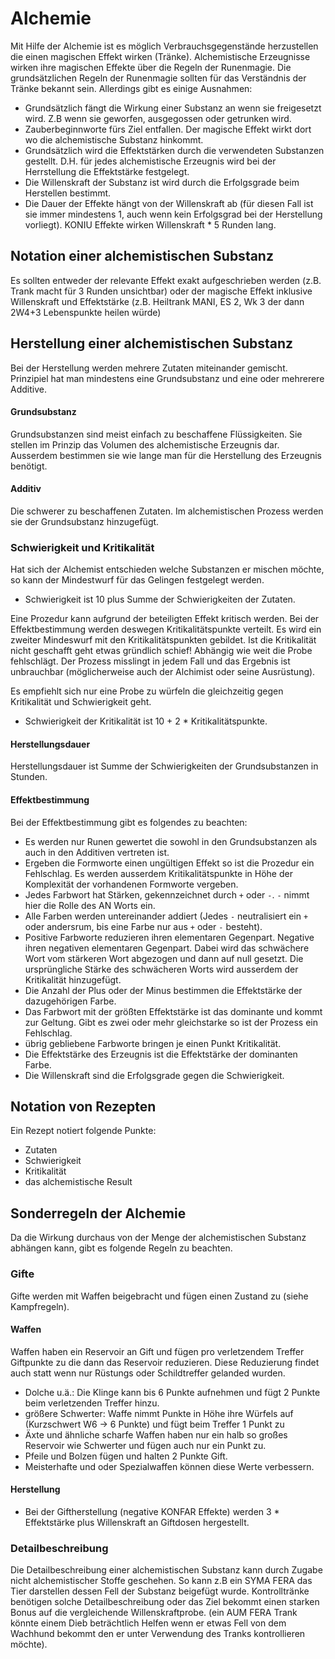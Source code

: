 # Alchemie

Mit Hilfe der Alchemie ist es möglich Verbrauchsgegenstände herzustellen die einen magischen Effekt wirken (Tränke).
Alchemistische Erzeugnisse wirken ihre magischen Effekte über die Regeln der Runenmagie. Die grundsätzlichen Regeln
der Runenmagie sollten für das Verständnis der Tränke bekannt sein. Allerdings gibt es einige Ausnahmen:

* Grundsätzlich fängt die Wirkung einer Substanz an wenn sie freigesetzt wird. Z.B wenn sie geworfen, ausgegossen
oder getrunken wird.
* Zauberbeginnworte fürs Ziel entfallen. Der magische Effekt wirkt dort wo die alchemistische Substanz hinkommt.
* Grundsätzlich wird die Effektstärken durch die verwendeten Substanzen gestellt. D.H. für jedes alchemistische
Erzeugnis wird bei der Herrstellung die Effektstärke festgelegt.
* Die Willenskraft der Substanz ist wird durch die Erfolgsgrade beim Herstellen bestimmt.
* Die Dauer der Effekte hängt von der Willenskraft ab (für diesen Fall ist sie immer mindestens 1, auch wenn kein
Erfolgsgrad bei der Herstellung vorliegt). KONIU Effekte wirken Willenskraft * 5 Runden lang.

## Notation einer alchemistischen Substanz

Es sollten entweder der relevante Effekt exakt aufgeschrieben werden (z.B. Trank macht für 3 Runden unsichtbar) oder
der magische Effekt inklusive Willenskraft und Effektstärke (z.B. Heiltrank MANI, ES 2, Wk 3 der dann 2W4+3
Lebenspunkte heilen würde)

## Herstellung einer alchemistischen Substanz

Bei der Herstellung werden mehrere Zutaten miteinander gemischt. Prinzipiel hat man mindestens eine Grundsubstanz und
eine oder mehrerere Additive.

#### Grundsubstanz

Grundsubstanzen sind meist einfach zu beschaffene Flüssigkeiten. Sie stellen im Prinzip das Volumen des
alchemistische Erzeugnis dar. Ausserdem bestimmen sie wie lange man für die Herstellung des Erzeugnis benötigt.

#### Additiv

Die schwerer zu beschaffenen Zutaten. Im alchemistischen Prozess werden sie der Grundsubstanz hinzugefügt.

### Schwierigkeit und Kritikalität

Hat sich der Alchemist entschieden welche Substanzen er mischen möchte, so kann der Mindestwurf für das Gelingen
festgelegt werden.

* Schwierigkeit ist 10 plus Summe der Schwierigkeiten der Zutaten.

Eine Prozedur kann aufgrund der beteiligten Effekt kritisch werden. Bei der Effektbestimmung werden deswegen
Kritikalitätspunkte verteilt. Es wird ein zweiter Mindeswurf mit den Kritikalitätspunkten gebildet. Ist die
Kritikalität nicht geschafft geht etwas gründlich schief! Abhängig wie weit die Probe fehlschlägt. Der Prozess
misslingt in jedem Fall und das Ergebnis ist unbrauchbar (möglicherweise auch der Alchimist oder seine Ausrüstung).

Es empfiehlt sich nur eine Probe zu würfeln die gleichzeitig gegen Kritikalität und Schwierigkeit
geht.

* Schwierigkeit der Kritikalität ist 10 + 2 * Kritikalitätspunkte.

#### Herstellungsdauer

Herstellungsdauer ist Summe der Schwierigkeiten der Grundsubstanzen in Stunden.

#### Effektbestimmung

Bei der Effektbestimmung gibt es folgendes zu beachten:

* Es werden nur Runen gewertet die sowohl in den Grundsubstanzen als auch in den Additiven vertreten ist.
* Ergeben die Formworte einen ungültigen Effekt so ist die Prozedur ein Fehlschlag. Es werden ausserdem
Kritikalitätspunkte in Höhe der Komplexität der vorhandenen Formworte vergeben.
* Jedes Farbwort hat Stärken, gekennzeichnet durch `+` oder `-`. `-` nimmt hier die Rolle des AN Worts ein.
* Alle Farben werden untereinander addiert (Jedes `-` neutralisiert ein `+` oder andersrum, bis eine Farbe nur aus `+`
oder  `-` besteht).
* Positive Farbworte reduzieren ihren elementaren Gegenpart. Negative ihren negativen elementaren Gegenpart. Dabei wird das
schwächere Wort vom stärkeren Wort abgezogen und dann auf null gesetzt. Die ursprüngliche Stärke des schwächeren Worts
wird ausserdem der Kritikalität hinzugefügt.
* Die Anzahl der Plus oder der Minus bestimmen die Effektstärke der dazugehörigen Farbe.
* Das Farbwort mit der größten Effektstärke ist das dominante und kommt zur Geltung. Gibt es zwei oder mehr
gleichstarke so ist der Prozess ein Fehlschlag.
* übrig gebliebene Farbworte bringen je einen Punkt Kritikalität.
* Die Effektstärke des Erzeugnis ist die Effektstärke der dominanten Farbe.
* Die Willenskraft sind die Erfolgsgrade gegen die Schwierigkeit.

## Notation von Rezepten

Ein Rezept notiert folgende Punkte:

* Zutaten
* Schwierigkeit
* Kritikalität
* das alchemistische Result

## Sonderregeln der Alchemie

Da die Wirkung durchaus von der Menge der alchemistischen Substanz abhängen kann, gibt es folgende Regeln zu beachten.

### Gifte

Gifte werden mit Waffen beigebracht und fügen einen Zustand zu (siehe Kampfregeln).

#### Waffen

Waffen haben ein Reservoir an Gift und fügen pro verletzendem Treffer Giftpunkte zu die dann das Reservoir reduzieren.
Diese Reduzierung findet auch statt wenn nur Rüstungs oder Schildtreffer gelanded wurden.

* Dolche u.ä.: Die Klinge kann bis 6 Punkte aufnehmen und fügt 2 Punkte beim verletzenden Treffer hinzu.
* größere Schwerter: Waffe nimmt Punkte in Höhe ihre Würfels auf (Kurzschwert W6 -> 6 Punkte) und fügt beim Treffer
1 Punkt zu
* Äxte und ähnliche scharfe Waffen haben nur ein halb so großes Reservoir wie Schwerter und fügen auch nur ein Punkt
zu.
* Pfeile und Bolzen fügen und halten 2 Punkte Gift.
* Meisterhafte und oder Spezialwaffen können diese Werte verbessern.

#### Herstellung

* Bei der Giftherstellung (negative KONFAR Effekte) werden 3 * Effektstärke plus Willenskraft an Giftdosen
hergestellt.

### Detailbeschreibung

Die Detailbeschreibung einer alchemistischen Substanz kann durch Zugabe nicht alchemistischer Stoffe
geschehen. So kann z.B ein SYMA FERA das Tier darstellen dessen Fell der Substanz beigefügt wurde.
Kontrolltränke benötigen solche Detailbeschreibung oder das Ziel bekommt einen starken Bonus auf die vergleichende
Willenskraftprobe. (ein AUM FERA Trank könnte einem Dieb beträchtlich Helfen wenn er
etwas Fell von dem Wachhund bekommt den er unter Verwendung des Tranks kontrollieren möchte).
